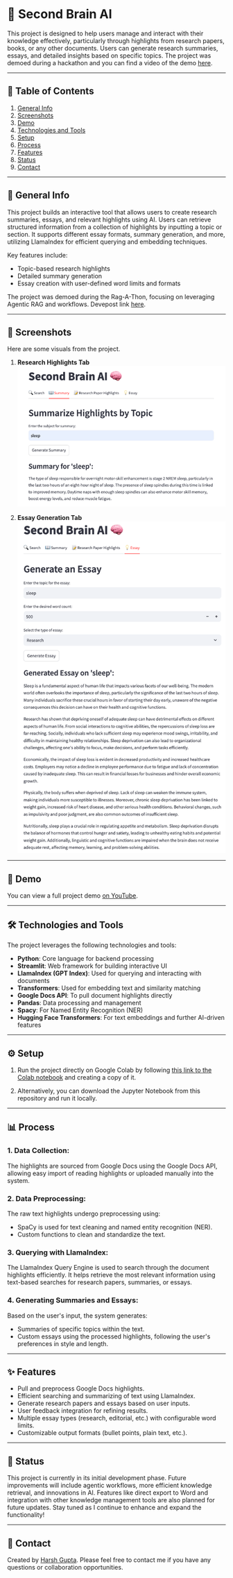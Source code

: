 # 🧠 Second Brain AI

This project is designed to help users manage and interact with their knowledge effectively, particularly through highlights from research papers, books, or any other documents. Users can generate research summaries, essays, and detailed insights based on specific topics. The project was demoed during a hackathon and you can find a video of the demo [here](https://youtube.com/your-demo-link).

---

## 📑 Table of Contents
1. [General Info](#general-info)
2. [Screenshots](#screenshots)
3. [Demo](#demo)
4. [Technologies and Tools](#technologies-and-tools)
5. [Setup](#setup)
6. [Process](#process)
8. [Features](#features)
9. [Status](#status)
10. [Contact](#contact)

---

## 📜 General Info
This project builds an interactive tool that allows users to create research summaries, essays, and relevant highlights using AI. Users can retrieve structured information from a collection of highlights by inputting a topic or section. It supports different essay formats, summary generation, and more, utilizing LlamaIndex for efficient querying and embedding techniques.

Key features include:
- Topic-based research highlights
- Detailed summary generation
- Essay creation with user-defined word limits and formats

The project was demoed during the Rag-A-Thon, focusing on leveraging Agentic RAG and workflows. Devepost link [here](https://devpost.com/software/second-brain-ai).

---

## 📸 Screenshots
Here are some visuals from the project.

   
1. **Research Highlights Tab**  
   ![Research Highlights](./img/Summary.png)
   
2. **Essay Generation Tab**  
   ![Essay Generator](./img/essay.png)

---

## 🎥 Demo
You can view a full project demo [on YouTube](https://youtube.com/your-demo-link).

---

## 🛠 Technologies and Tools
The project leverages the following technologies and tools:

- **Python**: Core language for backend processing
- **Streamlit**: Web framework for building interactive UI
- **LlamaIndex (GPT Index)**: Used for querying and interacting with documents
- **Transformers**: Used for embedding text and similarity matching
- **Google Docs API**: To pull document highlights directly
- **Pandas**: Data processing and management
- **Spacy**: For Named Entity Recognition (NER)
- **Hugging Face Transformers**: For text embeddings and further AI-driven features

---

## ⚙️ Setup

1. Run the project directly on Google Colab by following [this link to the Colab notebook]([https://colab.research.google.com](https://colab.research.google.com/drive/15veD9VI-WAt0y6oqxyYkBBGY0Q_Ad69Q?usp=sharing)) and creating a copy of it.

2. Alternatively, you can download the Jupyter Notebook from this repository and run it locally. 


---

## 📊 Process

### 1. **Data Collection**:
   The highlights are sourced from Google Docs using the Google Docs API, allowing easy import of reading highlights or uploaded manually into the system.

### 2. **Data Preprocessing**:
   The raw text highlights undergo preprocessing using:
   - SpaCy is used for text cleaning and named entity recognition (NER).
   - Custom functions to clean and standardize the text.

### 3. **Querying with LlamaIndex**:
   The LlamaIndex Query Engine is used to search through the document highlights efficiently. 
   It helps retrieve the most relevant information using text-based searches for research papers, summaries, or essays.

### 4. **Generating Summaries and Essays**:
   Based on the user's input, the system generates:
   - Summaries of specific topics within the text.
   - Custom essays using the processed highlights, following the user's preferences in style and length.



---

## ✨ Features

- Pull and preprocess Google Docs highlights.
- Efficient searching and summarizing of text using LlamaIndex.
- Generate research papers and essays based on user inputs.
- User feedback integration for refining results.
- Multiple essay types (research, editorial, etc.) with configurable word limits.
- Customizable output formats (bullet points, plain text, etc.).

---

## 🚧 Status

This project is currently in its initial development phase. Future improvements will include agentic workflows, more efficient knowledge retrieval, and innovations in AI. Features like direct export to Word and integration with other knowledge management tools are also planned for future updates. Stay tuned as I continue to enhance and expand the functionality!


---

## 📧 Contact

Created by [Harsh Gupta](https://www.linkedin.com/in/harshgupta). Please feel free to contact me if you have any questions or collaboration opportunities.

   
